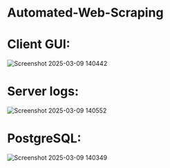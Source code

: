 # Automated-Web-Scraping 

# Client GUI: 
![Screenshot 2025-03-09 140442](https://github.com/user-attachments/assets/d3735462-b169-4eb0-b7d6-da726211f5a4)

# Server logs: 
![Screenshot 2025-03-09 140552](https://github.com/user-attachments/assets/5f9cea61-dd8f-43ed-8423-c777c5ec9306)

# PostgreSQL:  
![Screenshot 2025-03-09 140349](https://github.com/user-attachments/assets/257d3c83-0dff-473b-821f-763972fbb336)
